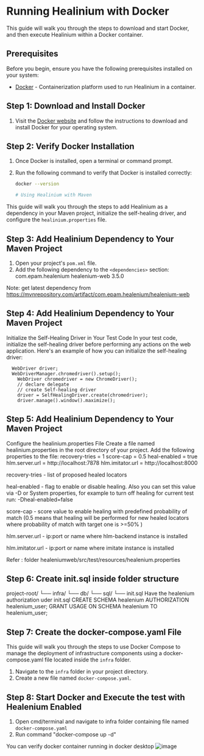 # Running Healinium with Docker

This guide will walk you through the steps to download and start Docker, and then execute Healinium within a Docker container.

## Prerequisites

Before you begin, ensure you have the following prerequisites installed on your system:

- [Docker](https://www.docker.com/get-started) - Containerization platform used to run Healinium in a container.

## Step 1: Download and Install Docker

1. Visit the [Docker website](https://www.docker.com/get-started) and follow the instructions to download and install Docker for your operating system.

## Step 2: Verify Docker Installation

1. Once Docker is installed, open a terminal or command prompt.
2. Run the following command to verify that Docker is installed correctly:

   ```bash
   docker --version

   # Using Healinium with Maven

This guide will walk you through the steps to add Healinium as a dependency in your Maven project, initialize the self-healing driver, and configure the `healinium.properties` file.

## Step 3: Add Healinium Dependency to Your Maven Project

1. Open your project's `pom.xml` file.
2. Add the following dependency to the `<dependencies>` section:
   <dependency>
    <groupId>com.epam.healenium</groupId>
    <artifactId>healenium-web</artifactId>
    <version>3.5.0</version>
    </dependency>


Note: get latest dependency from https://mvnrepository.com/artifact/com.epam.healenium/healenium-web

## Step 4: Add Healinium Dependency to Your Maven Project

Initialize the Self-Healing Driver in Your Test Code
In your test code, initialize the self-healing driver before performing any actions on the web application.
Here's an example of how you can initialize the self-healing driver:

      WebDriver driver;
      WebDriverManager.chromedriver().setup();
		WebDriver chromedriver = new ChromeDriver();
		// declare delegate
		// create Self-healing driver
		driver = SelfHealingDriver.create(chromedriver);
		driver.manage().window().maximize();

## Step 5: Add Healinium Dependency to Your Maven Project

Configure the healinium.properties File
Create a file named healinium.properties in the root directory of your project.
Add the following properties to the file:
    recovery-tries = 1
    score-cap = 0.5
    heal-enabled = true
    hlm.server.url = http://localhost:7878
    hlm.imitator.url = http://localhost:8000

recovery-tries - list of proposed healed locators

heal-enabled - flag to enable or disable healing. Also you can set this value via -D or System properties, for example to turn off healing for current test run: -Dheal-enabled=false

score-cap - score value to enable healing with predefined probability of match (0.5 means that healing will be performed for new healed locators where probability of match with target one is >=50% )

hlm.server.url - ip:port or name where hlm-backend instance is installed

hlm.imitator.url - ip:port or name where imitate instance is installed

Refer : folder healeniumweb/src/test/resources/healenium.properties

## Step 6: Create init.sql inside folder structure 

project-root/
└── infra/
    └── db/
        └── sql/
            └── init.sql
Have the healenium authorization uder init.sql
   CREATE SCHEMA healenium AUTHORIZATION healenium_user;
   GRANT USAGE ON SCHEMA healenium TO healenium_user;

## Step 7: Create the docker-compose.yaml File

This guide will walk you through the steps to use Docker Compose to manage the deployment of infrastructure components using a docker-compose.yaml file located inside the `infra` folder.

 1. Navigate to the `infra` folder in your project directory.
 2. Create a new file named `docker-compose.yaml`.

## Step 8: Start Docker and Execute the test with Healenium Enabled

   1. Open cmd/terminal and navigate to infra folder containing file named `docker-compose.yaml`
   2. Run command "docker-compose up -d"

You can verify docker container running in docker desktop
![image](https://github.com/somyasinha15/HealeniumWebDocker/assets/93726730/69dc196e-bdd2-4d3c-8408-4a24b02e11e8)
